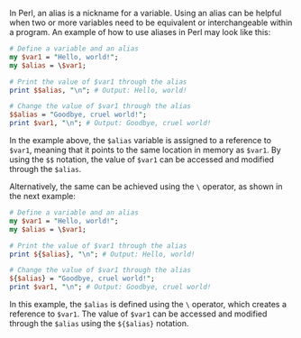 In Perl, an alias is a nickname for a variable. Using an alias can be helpful when two or more variables need to be equivalent or interchangeable within a program. An example of how to use aliases in Perl may look like this:

```perl
# Define a variable and an alias
my $var1 = "Hello, world!";
my $alias = \$var1;

# Print the value of $var1 through the alias
print $$alias, "\n"; # Output: Hello, world!

# Change the value of $var1 through the alias
$$alias = "Goodbye, cruel world!";
print $var1, "\n"; # Output: Goodbye, cruel world!
```

In the example above, the `$alias` variable is assigned to a reference to `$var1`, meaning that it points to the same location in memory as `$var1`. By using the `$$` notation, the value of `$var1` can be accessed and modified through the `$alias`. 

Alternatively, the same can be achieved using the `\` operator, as shown in the next example:

```perl
# Define a variable and an alias
my $var1 = "Hello, world!";
my $alias = \$var1;

# Print the value of $var1 through the alias
print ${$alias}, "\n"; # Output: Hello, world!

# Change the value of $var1 through the alias
${$alias} = "Goodbye, cruel world!";
print $var1, "\n"; # Output: Goodbye, cruel world!
```

In this example, the `$alias` is defined using the `\` operator, which creates a reference to `$var1`. The value of `$var1` can be accessed and modified through the `$alias` using the `${$alias}` notation.